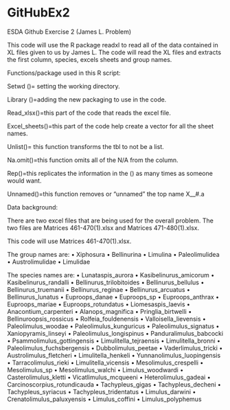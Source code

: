 # GitHubEx2
ESDA Github Exercise 2 (James L. Problem)


This code will use the R package readxl to read all of the data contained in XL files given to us by James L. The code will read the XL files and extracts the first column, species, excels sheets and group names. 



Functions/package used in this R script:


Setwd ()= setting the working directory.

Library ()=adding the new packaging to use in the code.

Read_xlsx()=this part of the code that reads the excel file. 

Excel_sheets()=this part of the code help create a vector for all the sheet names. 

Unlist()= this function transforms the tbl to not be a list.

Na.omit()=this function omits all of the N/A from the column. 

Rep()=this replicates the information in the () as many times as someone would want.

Unnamed()=this function removes or “unnamed” the top name X__#.a 

    

Data background:

There are two excel files that are being used for the overall problem. The two files are Matrices 461-470(1).xlsx and Matrices 471-480(1).xlsx. 

This code will use Matrices 461-470(1).xlsx. 

The group names are:
•	Xiphosura
•	Bellinurina
•	Limulina
•	Paleolimulidea
•	Austrolimulidae
•	Limulidae


The species names are:
•	Lunataspis_aurora
•	Kasibelinurus_amicorum
•	Kasibelinurus_randalli
•	Bellinurus_trilobitoides
•	Bellinurus_bellulus
•	Bellinurus_truemanii
•	Bellinurus_reginae
•	Bellinurus_arcuatus
•	Bellinurus_lunatus
•	Euproops_danae
•	Euproops_sp
•	Euproops_anthrax
•	Euproops_mariae
•	Euproops_rotundatus
•	Liomesaspis_laevis
•	Anacontium_carpenteri
•	Alanops_magnifica
•	Pringlia_birtwelli
•	Bellinuroopsis_rossicus
•	Rolfeia_fouldenensis
•	Valloisella_lievensis
•	Paleolimulus_woodae
•	Paleolimulus_kunguricus
•	Paleolimulus_signatus
•	Xaniopyramis_linseyi
•	Paleolimulus_longispinus
•	Panduralimulus_babcocki
•	Psammolimulus_gottingensis
•	Limulitella_tejraensis
•	Limulitella_bronni
•	Paleolimulus_fuchsbergensis
•	Dubbolimulus_peetae
•	Vaderlimulus_tricki
•	Austrolimulus_fletcheri
•	Limulitella_henkeli
•	Yunnanolimulus_luopingensis
•	Tarracolimulus_rieki
•	Limulitella_vicensis
•	Mesolimulus_crespelli
•	Mesolimulus_sp
•	Mesolimulus_walchi
•	Limulus_woodwardi
•	Casterolimulus_kletti
•	Vicatlimulus_mcqueeni
•	Heterolimulus_gadeai
•	Carcinoscorpius_rotundicauda
•	Tachypleus_gigas
•	Tachypleus_decheni
•	Tachypleus_syriacus
•	Tachypleus_tridentatus
•	Limulus_darwini
•	Crenatolimulus_paluxyensis
•	Limulus_coffini
•	Limulus_polyphemus




